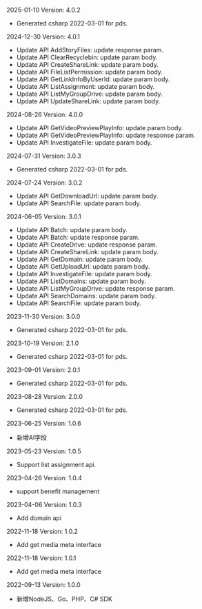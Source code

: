 2025-01-10 Version: 4.0.2
- Generated csharp 2022-03-01 for pds.

2024-12-30 Version: 4.0.1
- Update API AddStoryFiles: update response param.
- Update API ClearRecyclebin: update param body.
- Update API CreateShareLink: update param body.
- Update API FileListPermission: update param body.
- Update API GetLinkInfoByUserId: update param body.
- Update API ListAssignment: update param body.
- Update API ListMyGroupDrive: update param body.
- Update API UpdateShareLink: update param body.


2024-08-26 Version: 4.0.0
- Update API GetVideoPreviewPlayInfo: update param body.
- Update API GetVideoPreviewPlayInfo: update response param.
- Update API InvestigateFile: update param body.


2024-07-31 Version: 3.0.3
- Generated csharp 2022-03-01 for pds.

2024-07-24 Version: 3.0.2
- Update API GetDownloadUrl: update param body.
- Update API SearchFile: update param body.


2024-06-05 Version: 3.0.1
- Update API Batch: update param body.
- Update API Batch: update response param.
- Update API CreateDrive: update response param.
- Update API CreateShareLink: update param body.
- Update API GetDomain: update param body.
- Update API GetUploadUrl: update param body.
- Update API InvestigateFile: update param body.
- Update API ListDomains: update param body.
- Update API ListMyGroupDrive: update response param.
- Update API SearchDomains: update param body.
- Update API SearchFile: update param body.


2023-11-30 Version: 3.0.0
- Generated csharp 2022-03-01 for pds.

2023-10-19 Version: 2.1.0
- Generated csharp 2022-03-01 for pds.

2023-09-01 Version: 2.0.1
- Generated csharp 2022-03-01 for pds.

2023-08-28 Version: 2.0.0
- Generated csharp 2022-03-01 for pds.

2023-06-25 Version: 1.0.6
- 新增AI字段

2023-05-23 Version: 1.0.5
- Support list assignment api.

2023-04-26 Version: 1.0.4
- support benefit management

2023-04-06 Version: 1.0.3
- Add domain api

2022-11-18 Version: 1.0.2
- Add get media meta interface

2022-11-18 Version: 1.0.1
- Add get media meta interface

2022-09-13 Version: 1.0.0
- 新增NodeJS、Go、PHP、C# SDK

